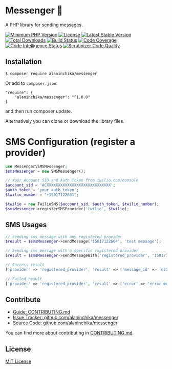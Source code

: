 # Messenger 📨

A PHP library for sending messages.

[![Minimum PHP Version](https://img.shields.io/badge/php-%3E%3D%207.0-8892BF.svg)](https://php.net/)
[![License](https://poser.pugx.org/alaninchika/messenger/license.svg)](https://packagist.org/packages/alaninchika/messenger)
[![Latest Stable Version](https://img.shields.io/packagist/v/alaninchika/messenger.svg)](https://packagist.org/packages/alaninchika/messenger)
[![Total Downloads](https://poser.pugx.org/alaninchika/messenger/downloads.svg)](https://packagist.org/packages/alaninchika/messenger)
[![Build Status](https://travis-ci.com/alaninchika/messenger.svg?branch=master)](https://travis-ci.com/alaninchika/messenger)
[![Code Coverage](https://scrutinizer-ci.com/g/alaninchika/messenger/badges/coverage.png?b=master)](https://scrutinizer-ci.com/g/alaninchika/messenger/?branch=master)
[![Code Intelligence Status](https://scrutinizer-ci.com/g/alaninchika/messenger/badges/code-intelligence.svg?b=master)](https://scrutinizer-ci.com/code-intelligence)
[![Scrutinizer Code Quality](https://scrutinizer-ci.com/g/alaninchika/messenger/badges/quality-score.png?b=master)](https://scrutinizer-ci.com/g/alaninchika/messenger/?branch=master)

## Installation

```
$ composer require alaninchika/messenger
```

Or add to `composer.json`:

```
"require": {
    "alaninchika/messenger": "^1.0.0"
}
```

and then run composer update.

Alternatively you can clone or download the library files.

# SMS Configuration (register a provider)

```php
use Messenger\SMSMessenger;
$smsMessenger = new SMSMessenger();

// Your Account SID and Auth Token from twilio.com/console
$account_sid = 'ACXXXXXXXXXXXXXXXXXXXXXXXXXXXX';
$auth_token = 'your_auth_token';
$twilio_number = "+15017122661";

$twilio = new TwilioSMS($account_sid, $auth_token, $twilio_number);
$smsMessenger->registerSMSProvider('twilio', $twilio);
```

## SMS Usages

```php
// Sending sms message with any registered provider
$result = $smsMessenger->sendMessage('15017122664', 'test message');

// Sending sms message with a specific registered provider 
$result = $smsMessenger->sendMessageWith('registered_provider', '15017122662', 'test message');

// Success result
['provider' => 'registered_provider', 'result' => ['message_id' => 'e234-11e8', 'sent' => true]]

// Failed result
['provider' => 'registered_provider', 'result' => ['error' => 'error message', 'sent' => false]]
```

## Contribute

- [Guide: CONTRIBUTING.md](https://github.com/alaninchika/messenger/blob/master/CONTRIBUTING.md)
- [Issue Tracker: github.com/alaninchika/messenger](https://github.com/alaninchika/messenger/issues)
- [Source Code:  github.com/alaninchika/messenger](https://github.com/alaninchika/messenger)

You can find more about contributing in [CONTRIBUTING.md](CONTRIBUTING.md).

## License

[MIT License](LICENSE)
